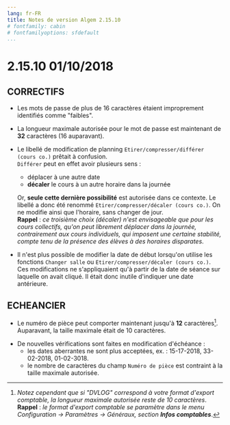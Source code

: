 ```yaml
---
lang: fr-FR
title: Notes de version Algem 2.15.10
# fontfamily: cabin
# fontfamilyoptions: sfdefault
...
```


# 2.15.10 01/10/2018
## CORRECTIFS
* Les mots de passe de plus de 16 caractères étaient improprement identifiés comme "faibles".
* La longueur maximale autorisée pour le mot de passe est maintenant de **32** caractères (16 auparavant).
* Le libellé de modification de planning `Etirer/compresser/différer (cours co.)` prêtait à confusion.\
`Différer` peut en effet avoir plusieurs sens :
    * déplacer à une autre date
    * **décaler** le cours à un autre horaire dans la journée

    Or, **seule cette dernière possibilité** est autorisée dans ce contexte. Le libellé a donc été renommé `Etirer/compresser/décaler (cours co.)`. On ne modifie ainsi que l'horaire, sans changer de jour.\
    **Rappel** : _ce troisième choix (décaler) n'est envisageable que pour les cours collectifs, qu'on peut librement déplacer dans la journée, contrairement aux cours individuels, qui imposent une certaine stabilité, compte tenu de la présence des élèves à des horaires disparates_.
* Il n'est plus possible de modifier la date de début lorsqu'on utilise les fonctions `Changer salle` ou `Etirer/compresser/décaler (cours co.)`. Ces modifications ne s'appliquaient qu'à partir de la date de séance sur laquelle on avait cliqué. Il était donc inutile d'indiquer une date antérieure.

## ECHEANCIER
* Le numéro de pièce peut comporter maintenant jusqu'à **12** caractères[^1]. Auparavant, la taille maximale était de 10 caractères.

[^1]:_Notez cependant que si "DVLOG" correspond à votre format d'export comptable, la longueur maximale autorisée reste de 10 caractères_.\
**Rappel** : _le format d'export comptable se paramètre dans le menu Configuration → Paramètres → Généraux, section **Infos comptables**_.

* De nouvelles vérifications sont faites en modification d'échéance :
    * les dates aberrantes ne sont plus acceptées, ex. : 15-17-2018, 33-02-2018, 01-02-3018.
    * le nombre de caractères du champ `Numéro de pièce` est contraint à la taille maximale autorisée.
